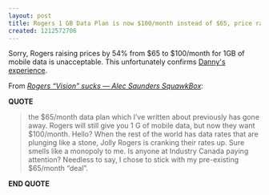 ```yaml
---
layout: post
title: Rogers 1 GB Data Plan is now $100/month instead of $65, price raised 54%
created: 1212572706
---
```

<p>Sorry, Rogers raising prices by 54% from $65 to $100/month for 1GB of mobile data is unacceptable. This unfortunately confirms <a href="http://rolandtanglao.com/archives/2008/06/02/12-hours-with-rogers-n95-8gb-nam-get-an-unlocked-one-instead">Danny's experience</a>.</p>From <a href="http://saunderslog.com/2008/06/04/rogers-vision-sucks/"><cite>Rogers “Vision” sucks — Alec Saunders SquawkBox</cite></a>:

<p><b>QUOTE</b></p>
<blockquote cite="http://saunderslog.com/2008/06/04/rogers-vision-sucks/">
  <p>the $65/month data plan which I’ve written about previously has gone away. Rogers will still give you 1 G of mobile data, but now they want $100/month. Hello? When the rest of the world has data rates that are plunging like a stone, Jolly Rogers is cranking their rates up. Sure smells like a monopoly to me. Is anyone at Industry Canada paying attention? Needless to say, I chose to stick with my pre-existing $65/month “deal”.</p>
</blockquote>
<p><b>END QUOTE</b></p>

